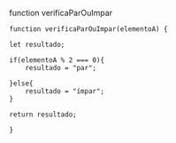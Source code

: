 function verificaParOuImpar

    function verificaParOuImpar(elementoA) {

    let resultado;
    
    if(elementoA % 2 === 0){
        resultado = "par";
        
    }else{
        resultado = "ímpar";
    }
    
    return resultado;

    }
